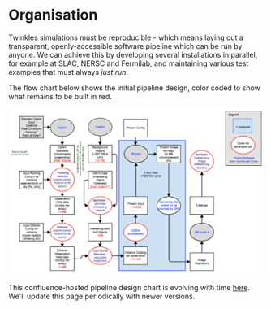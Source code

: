 # Organisation

Twinkles simulations must be reproducible - which means laying out a transparent, openly-accessible software pipeline which can be run by anyone. We can achieve this by developing several installations in parallel, for example at SLAC, NERSC and Fermilab, and maintaining various test examples that must always *just run*.

The flow chart below shows the initial pipeline design, color coded to show what remains to be built in red.

![The initial (Feb 2015) Twinkles flow chart](https://github.com/DarkEnergyScienceCollaboration/Twinkles/raw/master/doc/flowchart.png)

This confluence-hosted pipeline design chart is evolving with time [here](https://confluence.slac.stanford.edu/display/LSSTDESC/Twinkles+flow+chart). We'll update this page periodically with newer versions.
